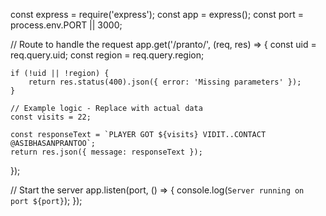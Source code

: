 const express = require('express');
const app = express();
const port = process.env.PORT || 3000;

// Route to handle the request
app.get('/pranto/', (req, res) => {
    const uid = req.query.uid;
    const region = req.query.region;

    if (!uid || !region) {
        return res.status(400).json({ error: 'Missing parameters' });
    }

    // Example logic - Replace with actual data
    const visits = 22;

    const responseText = `PLAYER GOT ${visits} VIDIT..CONTACT @ASIBHASANPRANTOO`;
    return res.json({ message: responseText });
});

// Start the server
app.listen(port, () => {
    console.log(`Server running on port ${port}`);
});
